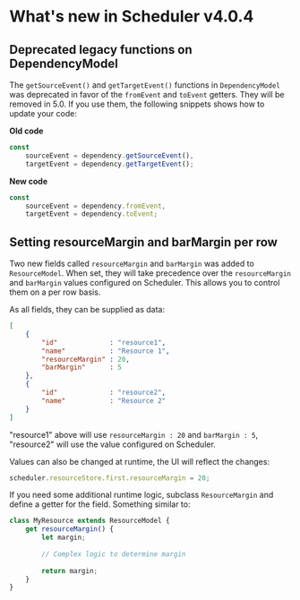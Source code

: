 # What's new in Scheduler v4.0.4

## Deprecated legacy functions on DependencyModel

The `getSourceEvent()` and `getTargetEvent()` functions in `DependencyModel` was deprecated in favor of the `fromEvent` 
and `toEvent` getters. They will be removed in 5.0. If you use them, the following snippets shows how to update your
code:

**Old code**
```javascript
const 
    sourceEvent = dependency.getSourceEvent(),
    targetEvent = dependency.getTargetEvent();
``` 

**New code**
```javascript
const 
    sourceEvent = dependency.fromEvent,
    targetEvent = dependency.toEvent;
``` 

## Setting resourceMargin and barMargin per row

Two new fields called `resourceMargin` and `barMargin` was added to `ResourceModel`. When set, they will take precedence
over the `resourceMargin` and `barMargin` values configured on Scheduler. This allows you to control them on a per row 
basis.

As all fields, they can be supplied as data:

```json
[
    {
        "id"             : "resource1",
        "name"           : "Resource 1",
        "resourceMargin" : 20,
        "barMargin"      : 5
    },
    {
        "id"             : "resource2",
        "name"           : "Resource 2"
    }
]
```

"resource1" above will use `resourceMargin : 20` and `barMargin : 5`, "resource2" will use the value configured on 
Scheduler.

Values can also be changed at runtime, the UI will reflect the changes:

```javascript
scheduler.resourceStore.first.resourceMargin = 20;
```

If you need some additional runtime logic, subclass `ResourceMargin` and define a getter for the field. Something 
similar to:

```javascript
class MyResource extends ResourceModel {
    get resourceMargin() {
        let margin;
        
        // Complex logic to determine margin
        
        return margin;
    }
}
```
